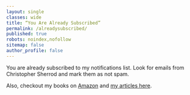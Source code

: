 ```yaml
---
layout: single
classes: wide
title: “You Are Already Subscribed”
permalink: /alreadysubscribed/
published: true
robots: noindex,nofollow
sitemap: false
author_profile: false
---
```

You are already subscribed to my notifications list. Look for emails from Christopher Sherrod and mark them as not spam.

Also, checkout my books on [Amazon](https://www.amazon.com/Christopher-Sherrod/e/B008NW0ADO?ref=sr_ntt_srch_lnk_3&qid=1650396627&sr=8-3) and [my articles here](https://christophersherrod.com/blog/).
